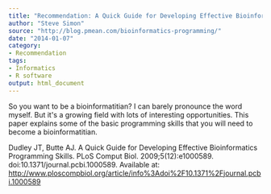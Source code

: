 ```yaml
---
title: "Recommendation: A Quick Guide for Developing Effective Bioinformatics Programming Skills"
author: "Steve Simon"
source: "http://blog.pmean.com/bioinformatics-programming/"
date: "2014-01-07"
category: 
- Recommendation
tags:
- Informatics
- R software
output: html_document
---
```


So you want to be a bioinformatitian? I can barely pronounce the word
myself. But it's a growing field with lots of interesting opportunities.
This paper explains some of the basic programming skills that you will
need to become a bioinformatitian.

<!---More--->

Dudley JT, Butte AJ. A Quick Guide for Developing Effective
Bioinformatics Programming Skills. PLoS Comput Biol.
2009;5(12):e1000589. doi:10.1371/journal.pcbi.1000589. Available at:
<http://www.ploscompbiol.org/article/info%3Adoi%2F10.1371%2Fjournal.pcbi.1000589>






